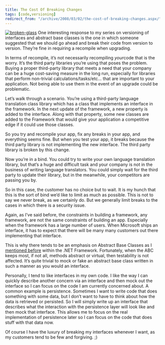 ```yaml
---
title: The Cost Of Breaking Changes
tags: [code,versioning]
redirect_from: "/archive/2008/03/02/the-cost-of-breaking-changes.aspx/"
---
```


[![broken-glass](https://haacked.com/assets/images/haacked_com/WindowsLiveWriter/TheCostOfBreakingChanges_A4A1/broken-glass_3.jpg)](http://www.sxc.hu/photo/296133 "Broken Glass on Stock Xchng")
One interesting response to my series on versioning of interfaces and
abstract base classes is the one in which someone suggested that we
should go ahead and break their code from version to version. They’re
fine in requiring a recompile when upgrading.

In terms of recompile, it’s not necessarily recompiling *your*code that
is the worry. It’s the third party libraries you’re using that poses the
problem. Buying a proper third-party library that meets a need that your
company can be a huge cost-saving measure in the long run, especially
for libraries that perform non-trivial calculations/tasks/etc... that
are important to your application. Not being able to use them in the
event of an upgrade could be problematic.

Let’s walk through a scenario. You’re using a third-party language
translation class library which has a class that implements an interface
in the framework. In the next update of the framework, a new property is
added to the interface. Along with that property, some new classes are
added to the Framework that would give your application a competitive
edge if it could use those classes.

So you try and recompile your app, fix any breaks in your app, and
everything seems fine. But when you test your app, it breaks because the
third party library is not implementing the new interface. The third
party library is broken by this change.

Now you’re in a bind. You could try to write your own language
translation library, but that’s a huge and difficult task and your
company is not in the business of writing language translators. You
could simply wait for the third party to update their library, but in
the meanwhile, your competitors are passing you by.

So in this case, the customer has no choice but to wait. It is my hunch
that this is the sort of bind we’d like to limit as much as possible.
This is not to say we never break, as we certainly do. But we generally
limit breaks to the cases in which there is a security issue.

Again, as I’ve said before, the constraints in building a framework, any
framework, are not the same constraints of building an app. Especially
when the framework has a large number of users. When Microsoft ships an
interface, it has to expect that there will be many many customers out
there implementing that interface.

This is why there tends to be an emphasis on Abstract Base Classes as I
[mentioned
before](https://haacked.com/archive/2008/02/21/versioning-issues-with-abstract-base-classes-and-interfaces.aspx "Abstract Base Class")
within the .NET Framework. Fortunately, when the ABC keeps most, if not
all, methods abstract or virtual, then testability is not affected. It’s
quite trivial to mock or fake an abstract base class written in such a
manner as you would an interface.

Personally, I tend to like interfaces in my own code. I like the way I
can quickly describe another concern via an interface and then mock out
the interface so I can focus on the code I am currently concerned about.
A common example is persistence. Sometimes I want to write code that
does something with some data, but I don’t want to have to think about
how the data is retrieved or persisted. So I will simply write up an
interface that describes what the interaction with the persistence layer
will look like and then mock that interface. This allows me to focus on
the real implementation of persistence later so I can focus on the code
that does stuff with that data now.

Of course I have the luxury of breaking my interfaces whenever I want,
as my customers tend to be few and forgiving. ;)

